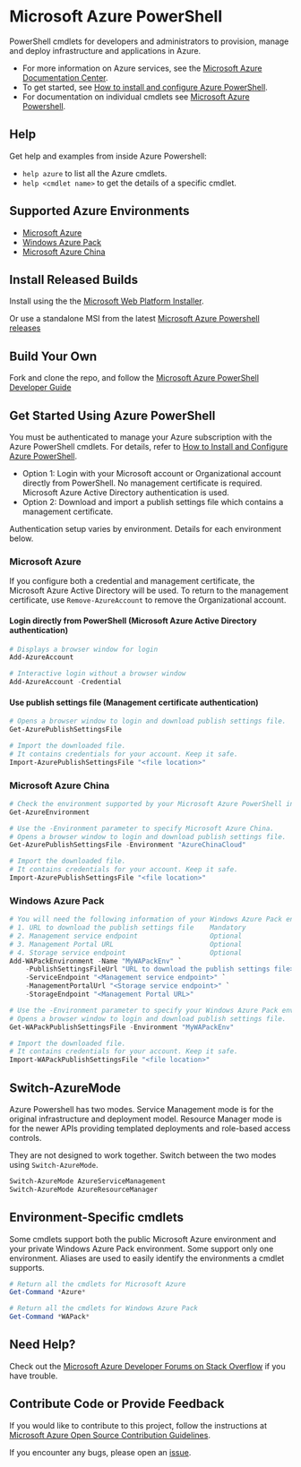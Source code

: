 # Microsoft Azure PowerShell

PowerShell cmdlets for developers and administrators to provision, manage and deploy infrastructure and applications in Azure.

* For more information on Azure services, see the [Microsoft Azure Documentation Center](http://azure.microsoft.com/en-us/documentation/).
* To get started, see [How to install and configure Azure PowerShell](http://azure.microsoft.com/en-us/documentation/articles/install-configure-powershell/).
* For documentation on individual cmdlets see [Microsoft Azure Powershell](http://go.microsoft.com/fwlink/?linkID=254459&clcid=0x409).

## Help

Get help and examples from inside Azure Powershell:
* ```help azure``` to list all the Azure cmdlets.
* ```help <cmdlet name>``` to get the details of a specific cmdlet.

## Supported Azure Environments

* [Microsoft Azure](http://www.azure.microsoft.com)
* [Windows Azure Pack](http://www.microsoft.com/en-us/server-cloud/windows-azure-pack.aspx)
* [Microsoft Azure China](http://www.windowsazure.cn/)

## Install Released Builds
Install using the the [Microsoft Web Platform Installer](http://go.microsoft.com/?linkid=9811175&clcid=0x409).

Or use a standalone MSI from the latest [Microsoft Azure Powershell releases](https://github.com/Azure/azure-powershell/releases)

## Build Your Own

Fork and clone the repo, and follow the [Microsoft Azure PowerShell Developer Guide](https://github.com/Azure/azure-powershell/wiki/Microsoft-Azure-PowerShell-Developer-Guide)

## Get Started Using Azure PowerShell

You must be authenticated to manage your Azure subscription with the Azure PowerShell cmdlets. For details, refer to [How to Install and Configure Azure PowerShell](http://azure.microsoft.com/en-us/documentation/articles/install-configure-powershell/).
* Option 1: Login with your Microsoft account or Organizational account directly from PowerShell. No management certificate is required. Microsoft Azure Active Directory authentication is used.
* Option 2: Download and import a publish settings file which contains a management certificate.

Authentication setup varies by environment. Details for each environment below.

### Microsoft Azure
If you configure both a credential and management certificate, the Microsoft Azure Active Directory will be used. To return to the management certificate, use ``Remove-AzureAccount`` to remove the Organizational account.

#### Login directly from PowerShell (Microsoft Azure Active Directory authentication)

```powershell
# Displays a browser window for login
Add-AzureAccount

# Interactive login without a browser window
Add-AzureAccount -Credential
```

#### Use publish settings file (Management certificate authentication)

```powershell
# Opens a browser window to login and download publish settings file.
Get-AzurePublishSettingsFile

# Import the downloaded file.
# It contains credentials for your account. Keep it safe.
Import-AzurePublishSettingsFile "<file location>"

```

### Microsoft Azure China

```powershell
# Check the environment supported by your Microsoft Azure PowerShell installation.
Get-AzureEnvironment

# Use the -Environment parameter to specify Microsoft Azure China.
# Opens a browser window to login and download publish settings file.
Get-AzurePublishSettingsFile -Environment "AzureChinaCloud"

# Import the downloaded file.
# It contains credentials for your account. Keep it safe.
Import-AzurePublishSettingsFile "<file location>"
```

### Windows Azure Pack

```powershell
# You will need the following information of your Windows Azure Pack environment.
# 1. URL to download the publish settings file    Mandatory
# 2. Management service endpoint                  Optional
# 3. Management Portal URL                        Optional
# 4. Storage service endpoint                     Optional
Add-WAPackEnvironment -Name "MyWAPackEnv" `
    -PublishSettingsFileUrl "URL to download the publish settings file>" `
    -ServiceEndpoint "<Management service endpoint>" `
    -ManagementPortalUrl "<Storage service endpoint>" `
    -StorageEndpoint "<Management Portal URL>"

# Use the -Environment parameter to specify your Windows Azure Pack environment.
# Opens a browser window to login and download publish settings file.
Get-WAPackPublishSettingsFile -Environment "MyWAPackEnv"

# Import the downloaded file.
# It contains credentials for your account. Keep it safe.
Import-WAPackPublishSettingsFile "<file location>"

```
## Switch-AzureMode

Azure Powershell has two modes. Service Management mode is for the original infrastructure and deployment model. Resource Manager mode is for the newer APIs providing templated deployments and role-based access controls.

They are not designed to work together. Switch between the two modes using ```Switch-AzureMode```.

```powershell
Switch-AzureMode AzureServiceManagement
Switch-AzureMode AzureResourceManager
```

## Environment-Specific cmdlets

Some cmdlets support both the public Microsoft Azure environment and your private Windows Azure Pack environment. Some support only one environment. Aliases are used to easily identify the environments a cmdlet supports.

```powershell
# Return all the cmdlets for Microsoft Azure
Get-Command *Azure*

# Return all the cmdlets for Windows Azure Pack
Get-Command *WAPack*
```

## Need Help?

Check out the [Microsoft Azure Developer Forums on Stack Overflow](http://go.microsoft.com/fwlink/?LinkId=234489) if you have trouble.

## Contribute Code or Provide Feedback

If you would like to contribute to this project, follow the instructions at [Microsoft Azure Open Source Contribution Guidelines](http://azure.github.io/guidelines.html).

If you encounter any bugs, please open an [issue](https://github.com/Azure/azure-powershell/issues).

